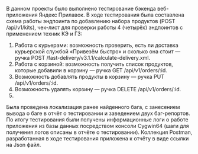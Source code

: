 В данном проекты было выполнено тестирование бэкенда веб-приложения Яндекс Прилавок. В ходе тестирования была составлена схема работы эндпоинта по добавлению набора продуктов (POST /api/v1/kits), чек-лист для проверки работы 4 (четырёх) эндпоинтов с применением техник КЭ и ГЗ:

1) Работа с курьерами: возможность проверить, есть ли доставка курьерской службой «Привезём быстро» и сколько она стоит — ручка POST /fast-delivery/v3.1.1/calculate-delivery.xml.
2) Работа с корзиной: возможность получить список продуктов, которые добавили в корзину — ручка GET /api/v1/orders/:id.
3) Возможность добавлять продукты в корзину — ручка PUT /api/v1/orders/:id.
4) Возможность удалять корзину — ручка DELETE /api/v1/orders/:id.
5) 
Была проведена локализация ранее найденного бага, с занесением вывода о баге в отчёт о тестировании и заведением двух баг-репортов. По итогу тестирования были получены информационные логи о работе приложения из базы данных посредством консоли Cygwin64 (шаги для получения логов описаны в отчёте о тестировании). Коллекция Postman, разработанная в ходе тестирования приложена к отчёту в виде ссылки на Json файл.
